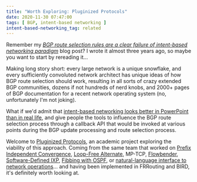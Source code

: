 ```yaml
---
title: "Worth Exploring: Pluginized Protocols"
date: 2020-11-30 07:47:00
tags: [ BGP, intent-based networking ]
intent-based-networking_tag: related
---
```

Remember my _[BGP route selection rules are a clear failure of intent-based networking paradigm](https://blog.ipspace.net/2018/01/bgp-route-selection-failure-of-intent.html)_ blog post? I wrote it almost three years ago, so maybe you want to start by rereading it...

Making long story short: every large network is a unique snowflake, and every sufficiently convoluted network architect has unique ideas of how BGP route selection should work, resulting in all sorts of crazy extended BGP communities, dozens if not hundreds of nerd knobs, and 2000+ pages of BGP documentation for a recent network operating system (no, unfortunately I'm not joking).
<!--more-->
What if we'd admit that [intent-based networking looks better in PowerPoint than in real life](https://blog.ipspace.net/2019/05/how-hard-is-it-to-manage-your-intent.html), and give people the tools to influence the BGP route selection process through a callback API that would be invoked at various points during the BGP update processing and route selection process.

Welcome to [Pluginized Protocols](https://pluginized-protocols.org/xbgp/), an academic project exploring the viability of this approach.  Coming from the same team that worked on [Prefix Independent Convergence](https://blog.ipspace.net/2012/01/prefix-independent-convergence-pic.html), [Loop-Free Alternate](https://blog.ipspace.net/2012/01/loop-free-alternate-ospf-meets-eigrp.html), MP-TCP, [Flowbender](https://conferences2.sigcomm.org/co-next/2014/CoNEXT_papers/p149.pdf), [Software-Defined IXP](https://blog.ipspace.net/2015/10/software-defined-ixp-with-laurent.html), [Fibbing with OSPF](https://blog.ipspace.net/2015/11/fibbing-ospf-based-traffic-engineering.html), or [natural-language interface to network operations](https://blog.ipspace.net/2019/09/net2text-natural-language-interface-to.html)... and having been implemented in FRRouting and BIRD, it's definitely worth looking at.